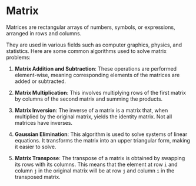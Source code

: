 # Matrix

Matrices are rectangular arrays of numbers, symbols, or expressions, arranged in rows and columns.

They are used in various fields such as computer graphics, physics, and statistics. Here are some common algorithms used to solve matrix problems:

1. **Matrix Addition and Subtraction**: These operations are performed element-wise, meaning corresponding elements of the matrices are added or subtracted.

2. **Matrix Multiplication**: This involves multiplying rows of the first matrix by columns of the second matrix and summing the products.

3. **Matrix Inversion**: The inverse of a matrix is a matrix that, when multiplied by the original matrix, yields the identity matrix. Not all matrices have inverses.

4. **Gaussian Elimination**: This algorithm is used to solve systems of linear equations. It transforms the matrix into an upper triangular form, making it easier to solve.

5. **Matrix Transpose**: The transpose of a matrix is obtained by swapping its rows with its columns. This means that the element at row `i` and column `j` in the original matrix will be at row `j` and column `i` in the transposed matrix.
